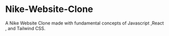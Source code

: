 # Nike-Website-Clone
A Nike Website Clone made with  fundamental concepts of Javascript  ,React , and Tailwind CSS.
